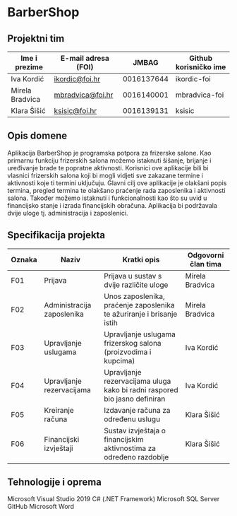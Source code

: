 # BarberShop


## Projektni tim

Ime i prezime   | E-mail adresa (FOI) | JMBAG     | Github korisničko ime
------------    | ------------------- | --------- | ---------------------
Iva Kordić      | ikordic@foi.hr      | 0016137644| ikordic-foi
Mirela Bradvica | mbradvica@foi.hr    | 0016140001| mbradvica-foi
Klara Šišić     | ksisic@foi.hr       | 0016139131| ksisic


## Opis domene
Aplikacija BarberShop je programska potpora za frizerske salone. Kao primarnu funkciju frizerskih salona možemo istaknuti šišanje, brijanje i uređivanje brade te popratne aktivnosti. Korisnici ove aplikacije bili bi vlasnici frizerskih salona koji bi mogli vidjeti sve zakazane termine i aktivnosti koje ti termini uključuju. 
Glavni cilj ove aplikacije je olakšani popis termina, pregled termina te olakšano praćenje rada zaposlenika i aktivnosti salona. Također možemo istaknuti i funkcionalnosti kao što su uvid u financijsko stanje i izrada financijskih obračuna. 
Aplikacija bi podržavala dvije uloge tj. administracija i zaposlenici.

## Specifikacija projekta
Oznaka | Naziv | Kratki opis | Odgovorni član tima
------ | ----- | ----------- | -------------------
F01    |Prijava| Prijava u sustav s dvije različite uloge| Mirela Bradvica
F02 | Administracija zaposlenika | Unos zaposlenika, praćenje zaposlenika te ažuriranje i brisanje istih | Mirela Bradvica
F03 | Upravljanje uslugama | Upravljanje uslugama frizerskog salona (proizvodima i kupcima) | Iva Kordić
F04 | Upravljanje rezervacijama | Upravljanje rezervacijama uluga kako bi radni raspored bio jasno definiran | Iva Kordić
F05 | Kreiranje računa | Izdavanje računa za određenu uslugu | Klara Šišić
F06 | Financijski izvještaji | Sustav izvještaja o financijskim aktivnostima za određeno razdoblje | Klara Šišić

## Tehnologije i oprema
Microsoft Visual Studio 2019
C# (.NET Framework)
Microsoft SQL Server
GitHub
Microsoft Word
